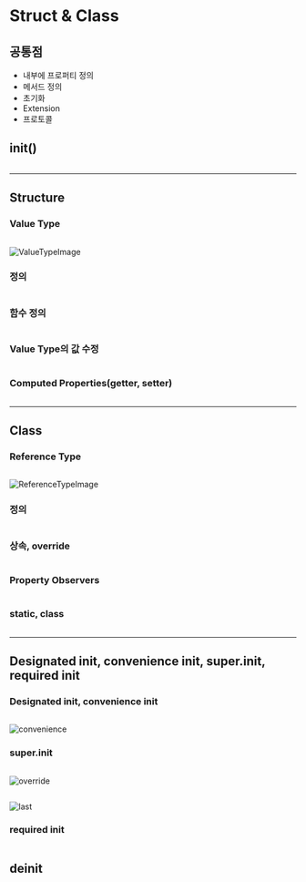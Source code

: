 # Struct & Class

## 공통점
- 내부에 프로퍼티 정의
- 메서드 정의
- 초기화
- Extension
- 프로토콜

## init()
``` Swift

```

---
## Structure
### Value Type
``` Swift

```
![ValueTypeImage](https://95735008-files.gitbook.io/~/files/v0/b/gitbook-x-prod.appspot.com/o/spaces%2F-M7Zt2HBfR67oi6QnKHI%2Fuploads%2Fgit-blob-d4f5e45eb1d6b8550e783535d297c311e9e41b88%2F09_sharedStateStruct_2x.png?alt=media)

### 정의
``` Swift

```

### 함수 정의
``` Swift

```

### Value Type의 값 수정
``` Swift

```

### Computed Properties(getter, setter)
```Swift

```


---
## Class
### Reference Type
``` Swift

```
![ReferenceTypeImage](https://95735008-files.gitbook.io/~/files/v0/b/gitbook-x-prod.appspot.com/o/spaces%2F-M7Zt2HBfR67oi6QnKHI%2Fuploads%2Fgit-blob-5e936c325dc86688a198720e38c12159d19d7e7a%2F09_sharedStateClass_2x.png?alt=media)

### 정의
``` Swift

```

### 상속, override
``` Swift

```

### Property Observers
```Swift

```

### static, class
``` Swift

```

---
## Designated init, convenience init, super.init, required init
### Designated init, convenience init
``` Swift

```
![convenience](https://95735008-files.gitbook.io/~/files/v0/b/gitbook-x-prod.appspot.com/o/spaces%2F-M7Zt2HBfR67oi6QnKHI%2Fuploads%2Fgit-blob-0f26e6fac68467d7491b6001fc928a9bb821887a%2F14_initializersExample01_2x.png?alt=media)

### super.init
``` Swift

```
![override](https://95735008-files.gitbook.io/~/files/v0/b/gitbook-x-prod.appspot.com/o/spaces%2F-M7Zt2HBfR67oi6QnKHI%2Fuploads%2Fgit-blob-72107f6cbe6c92943c903f3ad46d976231140d18%2F14_initializersExample02_2x.png?alt=media)

``` Swift

```
![last](https://95735008-files.gitbook.io/~/files/v0/b/gitbook-x-prod.appspot.com/o/spaces%2F-M7Zt2HBfR67oi6QnKHI%2Fuploads%2Fgit-blob-6e3e3370c638ac7bf4f565f5d1261248cb0c85b1%2F14_initializersExample03_2x.png?alt=media)


### required init
``` Swift

```

## deinit
``` Swift

```
